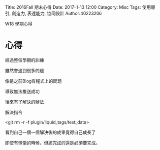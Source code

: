Title: 2016Fall 期末心得
Date: 2017-1-13 12:00
Category: Misc
Tags: 使用導引, 創造力, 表達能力, 協同設計
Author:40223206

W18 學期心得

<!-- PELICAN_END_SUMMARY -->

# 心得

經過整個學期的訓練

雖然會遇到很多問題

像是之前Blog有程式上的問題

導致無法推送成功

後來有了解決的辦法

解決指令

<git rm -r -f plugin/liquid_tags/test_data>

看到自己一個一個解決後的成果覺得自己成長了

即使有懶惰的時候，但該完成的還是必須要完成。

</pre>

